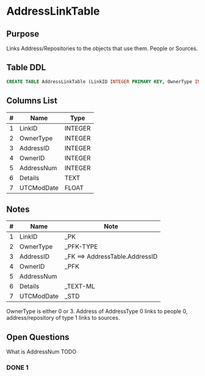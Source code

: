 # AddressLinkTable

## Purpose

Links Address/Repositories to the objects that use them. People or Sources.

## Table DDL

``` SQL
CREATE TABLE AddressLinkTable (LinkID INTEGER PRIMARY KEY, OwnerType INTEGER, AddressID INTEGER, OwnerID INTEGER, AddressNum INTEGER, Details TEXT, UTCModDate FLOAT );
```

## Columns List

| #   | Name       | Type    |
| --- | ---------- | ------- |
| 1   | LinkID     | INTEGER |
| 2   | OwnerType  | INTEGER |
| 3   | AddressID  | INTEGER |
| 4   | OwnerID    | INTEGER |
| 5   | AddressNum | INTEGER |
| 6   | Details    | TEXT    |
| 7   | UTCModDate | FLOAT   |

## Notes

| #   | Name       | Note                           |
| --- | ---------- | ------------------------------ |
| 1   | LinkID     | _PK                            |
| 2   | OwnerType  | _PFK-TYPE                      |
| 3   | AddressID  | _FK ==> AddressTable.AddressID |
| 4   | OwnerID    | _PFK                           |
| 5   | AddressNum |                                |
| 6   | Details    | _TEXT-ML                       |
| 7   | UTCModDate | _STD                           |

OwnerType is either 0 or 3.
Address of AddressType 0 links to people 0, address/repository of type 1 links to sources.

## Open Questions

What is AddressNum  TODO

### DONE 1
